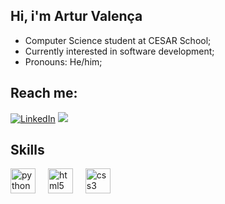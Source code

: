 ##  Hi, i'm Artur Valença

 - Computer Science student at CESAR School;
 - Currently interested in software development;
 - Pronouns: He/him;

## Reach me:

[![LinkedIn](https://img.shields.io/badge/LinkedIn-0077B5?style=for-the-badge&logo=linkedin&logoColor=white)](https://www.linkedin.com/in/arturvalenca/)
<a href="mailto:arturvcrv@gmail.com"><img src="https://img.shields.io/badge/Gmail-D14836?style=for-the-badge&logo=gmail&logoColor=white"></a>

## Skills

<div align="left">
  <img src="https://cdn.jsdelivr.net/gh/devicons/devicon/icons/python/python-original.svg" height="40" alt="python logo"  />
  <img width="12" />
  <img src="https://cdn.jsdelivr.net/gh/devicons/devicon/icons/html5/html5-original.svg" height="40" alt="html5 logo"  />
  <img width="12" />
  <img src="https://cdn.jsdelivr.net/gh/devicons/devicon/icons/css3/css3-original.svg" height="40" alt="css3 logo"  />
  <img width="12" />
</div>




